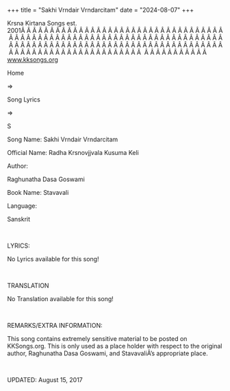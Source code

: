 +++ 
title = "Sakhi Vrndair Vrndarcitam"
date = "2024-08-07"
+++

Krsna Kirtana Songs est. 2001Â Â Â Â Â Â Â Â Â Â Â Â Â Â Â Â Â Â Â Â Â Â Â Â Â Â Â Â Â Â Â Â Â Â Â Â Â Â Â Â Â Â Â Â Â Â Â Â Â Â Â Â Â Â Â Â Â Â Â Â Â Â Â Â Â Â Â Â Â Â Â Â Â Â Â Â Â Â Â Â Â Â Â Â Â Â Â Â Â Â Â Â Â Â Â Â Â Â Â Â Â Â Â Â Â Â Â Â Â Â Â Â Â Â Â Â Â Â Â Â Â Â Â Â Â Â Â Â Â Â Â Â  Â Â Â Â Â Â Â Â Â Â Â  
www.kksongs.org








Home
 
⇒
 
Song Lyrics
 
⇒
 
S


Song
Name: Sakhi Vrndair Vrndarcitam


Official
Name: Radha Krsnovjjvala Kusuma Keli


Author:

Raghunatha Dasa Goswami


Book
Name: 
Stavavali


Language:

Sanskrit


 


LYRICS:


No
Lyrics available for this song!


 


TRANSLATION


No
Translation available for this song!


 


REMARKS/EXTRA
INFORMATION:


This
song contains extremely sensitive material to be posted on KKSongs.org. This is
only used as a place holder with respect to the original author, Raghunatha
Dasa Goswami, and StavavaliÂ’s appropriate place.


 


UPDATED:
 August 15, 2017